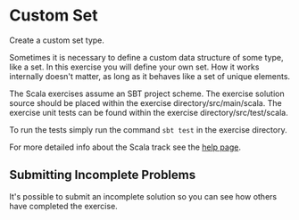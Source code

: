 # Custom Set

Create a custom set type.

Sometimes it is necessary to define a custom data structure of some
type, like a set. In this exercise you will define your own set. How it
works internally doesn't matter, as long as it behaves like a set of
unique elements.

The Scala exercises assume an SBT project scheme. The exercise solution source
should be placed within the exercise directory/src/main/scala. The exercise
unit tests can be found within the exercise directory/src/test/scala.

To run the tests simply run the command `sbt test` in the exercise directory.

For more detailed info about the Scala track see the [help
page](http://exercism.io/languages/scala).



## Submitting Incomplete Problems
It's possible to submit an incomplete solution so you can see how others have completed the exercise.

